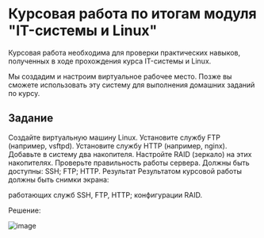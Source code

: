 # Курсовая работа по итогам модуля "IT-системы и Linux"

Курсовая работа необходима для проверки практических навыков, полученных в ходе прохождения курса IT-системы и Linux.

Мы создадим и настроим виртуальное рабочее место. Позже вы сможете использовать эту систему для выполнения домашних заданий по курсу.

## Задание

Создайте виртуальную машину Linux.
Установите службу FTP (например, vsftpd).
Установите службу HTTP (например, nginx).
Добавьте в систему два накопителя.
Настройте RAID (зеркало) на этих накопителях.
Проверьте правильность работы сервера. Должны быть доступны:
SSH;
FTP;
HTTP.
Результат
Результатом курсовой работы должны быть снимки экрана:

работающих служб SSH, FTP, HTTP;
конфигурации RAID.


Решение:

![image](https://user-images.githubusercontent.com/121933872/218639712-9f041477-3201-4df0-a592-d1aa9bb98467.png)


